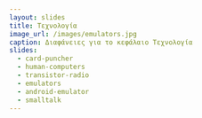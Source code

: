 ```yaml
---
layout: slides
title: Τεχνολογία 
image_url: /images/emulators.jpg
caption: Διαφάνειες για το κεφάλαιο Τεχνολογία 
slides:
  - card-puncher
  - human-computers
  - transistor-radio
  - emulators 
  - android-emulator
  - smalltalk
---
```



